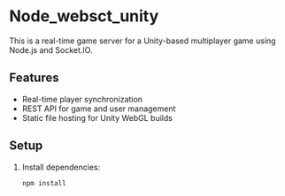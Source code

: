 # Node_websct_unity

This is a real-time game server for a Unity-based multiplayer game using Node.js and Socket.IO.

## Features
- Real-time player synchronization
- REST API for game and user management
- Static file hosting for Unity WebGL builds

## Setup
1. Install dependencies:
   ```bash
   npm install
